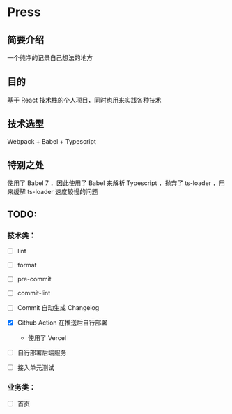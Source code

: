 # Press
## 简要介绍
一个纯净的记录自己想法的地方

## 目的
基于 React 技术栈的个人项目，同时也用来实践各种技术

## 技术选型
Webpack + Babel + Typescript

## 特别之处
使用了 Babel 7 ，因此使用了 Babel 来解析 Typescript ，抛弃了 ts-loader ，用来缓解 ts-loader 速度较慢的问题

## TODO:
### 技术类：
- [ ] lint
- [ ] format
- [ ] pre-commit
- [ ] commit-lint
- [ ] Commit 自动生成 Changelog

- [x] Github Action 在推送后自行部署
    - 使用了 Vercel

- [ ] 自行部署后端服务
- [ ] 接入单元测试

### 业务类：
- [ ] 首页

